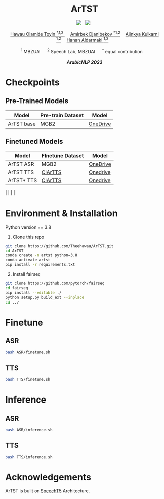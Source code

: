 <div align="center">

<h1> ArTST </h1>

<a href=''> <a href=''><img src='https://img.shields.io/badge/paper-ArXiv-red'></a> &nbsp;  <a href='https://artstts.wixsite.com/artsttts'><img src='https://img.shields.io/badge/demo-Page-green'></a> &nbsp;

<div>
    <a href='' target='_blank'>Hawau Olamide Toyin <sup>*,1,2</sup> </a>&emsp;
    <a href='' target='_blank'>Amirbek Djanibekov <sup>*,1,2</a>&emsp;
    <a href='' target='_blank'>Ajinkya Kulkarni <sup>1,2</a>&emsp;
    <a href='' target='_blank'>Hanan Aldarmaki <sup>1,2</a>&emsp;
</div>
<br>
<div>
    <sup>1</sup> MBZUAI &emsp; <sup>2</sup> Speech Lab, MBZUAI &emsp; <sup>*</sup> equal contribution &emsp; 
</div>
<br>
<i><strong><a target='_blank'>ArabicNLP 2023</a></strong></i>
<br>
</div>


# Checkpoints

## Pre-Trained Models

 Model | Pre-train Dataset | Model |
| --- | --- | --- |
| ArTST base | MGB2 | [OneDrive](https://mbzuaiac.sharepoint.com/:u:/s/Interns-Summer23/Eap0It3DUTtIhLnanxJe-SEBeHalIkEoCvJUFB_rARqcdQ?e=HbhV87) |

## Finetuned Models
 Model | FInetune Dataset | Model |
| --- | --- | --- |
| ArTST ASR | MGB2 | [OneDrive](https://mbzuaiac.sharepoint.com/:u:/s/Interns-Summer23/EZhZt4Vs8CFFqLnJ3XeGVZcBgl2aJDcfsbE8q8WrH8HxVA?e=roH9Z2) |
| ArTST TTS | [ClArTTS]() | [Onedrive](https://mbzuaiac.sharepoint.com/:u:/s/Interns-Summer23/EUX97Mhgtm5CizEojxNl2tYB0UFTF4IZ1-OEY1RMdBKZwg?e=PWwc04) |
| ArTST* TTS |  [ClArTTS]() | [Onedrive](https://mbzuaiac.sharepoint.com/:u:/s/Interns-Summer23/EUi9oUDzfy9Ai1zWe428yT4BXXBWlyAJB0MSEG6IoUo01Q?e=1hwh2g)  |



|  |  |  |

# Environment & Installation

Python version == 3.8

1) Clone this repo
```bash
git clone https://github.com/Theehawau/ArTST.git
cd ArTST
conda create -n artst python=3.8
conda activate artst
pip install -r requirements.txt
```
2) Install fairseq
```bash
git clone https://github.com/pytorch/fairseq
cd fairseq
pip install --editable ./
python setup.py build_ext --inplace
cd ../
```

# Finetune

## ASR

```bash
bash ASR/finetune.sh
```

## TTS

```bash
bash TTS/finetune.sh
```

# Inference
## ASR

```bash
bash ASR/inference.sh
```

## TTS

```bash
bash TTS/inference.sh
```

# Acknowledgements

ArTST is built on [SpeechT5](https://arxiv.org/abs/2110.07205) Architecture.